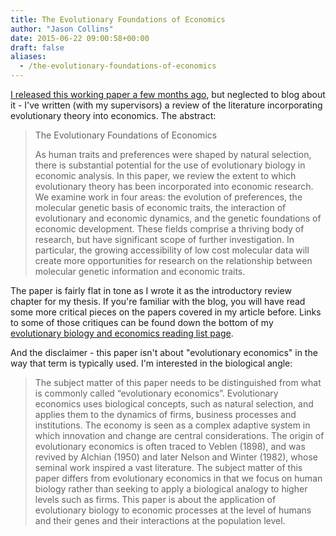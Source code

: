 ```yaml
---
title: The Evolutionary Foundations of Economics
author: "Jason Collins"
date: 2015-06-22 09:00:58+00:00
draft: false
aliases:
  - /the-evolutionary-foundations-of-economics
---
```


[I released this working paper a few months ago](https://research-repository.uwa.edu.au/en/publications/the-evolutionary-foundations-of-economics), but neglected to blog about it - I've written (with my supervisors) a review of the literature incorporating evolutionary theory into economics. The abstract:

>The Evolutionary Foundations of Economics
>
>As human traits and preferences were shaped by natural selection, there is substantial potential for the use of evolutionary biology in economic analysis. In this paper, we review the extent to which evolutionary theory has been incorporated into economic research. We examine work in four areas: the evolution of preferences, the molecular genetic basis of economic traits, the interaction of evolutionary and economic dynamics, and the genetic foundations of economic development. These fields comprise a thriving body of research, but have significant scope of further investigation. In particular, the growing accessibility of low cost molecular data will create more opportunities for research on the relationship between molecular genetic information and economic traits.

The paper is fairly flat in tone as I wrote it as the introductory review chapter for my thesis. If you're familiar with the blog, you will have read some more critical pieces on the papers covered in my article before. Links to some of those critiques can be found down the bottom of my [evolutionary biology and economics reading list page](https://www.jasoncollins.blog/economics-and-evolutionary-biology-reading-list/).

And the disclaimer - this paper isn't about "evolutionary economics" in the way that term is typically used. I'm interested in the biological angle:

>The subject matter of this paper needs to be distinguished from what is commonly called “evolutionary economics”. Evolutionary economics uses biological concepts, such as natural selection, and applies them to the dynamics of firms, business processes and institutions. The economy is seen as a complex adaptive system in which innovation and change are central considerations. The origin of evolutionary economics is often traced to Veblen (1898), and was revived by Alchian (1950) and later Nelson and Winter (1982), whose seminal work inspired a vast literature. The subject matter of this paper differs from evolutionary economics in that we focus on human biology rather than seeking to apply a biological analogy to higher levels such as firms. This paper is about the application of evolutionary biology to economic processes at the level of humans and their genes and their interactions at the population level.
